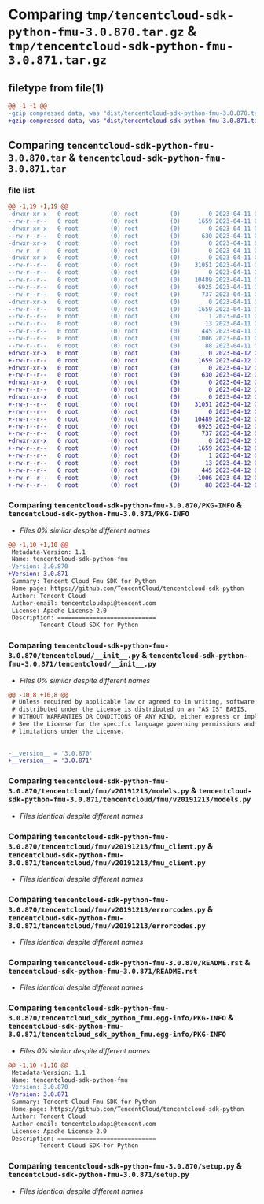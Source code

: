# Comparing `tmp/tencentcloud-sdk-python-fmu-3.0.870.tar.gz` & `tmp/tencentcloud-sdk-python-fmu-3.0.871.tar.gz`

## filetype from file(1)

```diff
@@ -1 +1 @@
-gzip compressed data, was "dist/tencentcloud-sdk-python-fmu-3.0.870.tar", last modified: Tue Apr 11 03:39:02 2023, max compression
+gzip compressed data, was "dist/tencentcloud-sdk-python-fmu-3.0.871.tar", last modified: Wed Apr 12 00:24:55 2023, max compression
```

## Comparing `tencentcloud-sdk-python-fmu-3.0.870.tar` & `tencentcloud-sdk-python-fmu-3.0.871.tar`

### file list

```diff
@@ -1,19 +1,19 @@
-drwxr-xr-x   0 root         (0) root         (0)        0 2023-04-11 03:39:02.000000 tencentcloud-sdk-python-fmu-3.0.870/
--rw-r--r--   0 root         (0) root         (0)     1659 2023-04-11 03:39:02.000000 tencentcloud-sdk-python-fmu-3.0.870/PKG-INFO
-drwxr-xr-x   0 root         (0) root         (0)        0 2023-04-11 03:39:02.000000 tencentcloud-sdk-python-fmu-3.0.870/tencentcloud/
--rw-r--r--   0 root         (0) root         (0)      630 2023-04-11 03:39:02.000000 tencentcloud-sdk-python-fmu-3.0.870/tencentcloud/__init__.py
-drwxr-xr-x   0 root         (0) root         (0)        0 2023-04-11 03:39:02.000000 tencentcloud-sdk-python-fmu-3.0.870/tencentcloud/fmu/
--rw-r--r--   0 root         (0) root         (0)        0 2023-04-11 03:39:02.000000 tencentcloud-sdk-python-fmu-3.0.870/tencentcloud/fmu/__init__.py
-drwxr-xr-x   0 root         (0) root         (0)        0 2023-04-11 03:39:02.000000 tencentcloud-sdk-python-fmu-3.0.870/tencentcloud/fmu/v20191213/
--rw-r--r--   0 root         (0) root         (0)    31051 2023-04-11 03:39:02.000000 tencentcloud-sdk-python-fmu-3.0.870/tencentcloud/fmu/v20191213/models.py
--rw-r--r--   0 root         (0) root         (0)        0 2023-04-11 03:39:02.000000 tencentcloud-sdk-python-fmu-3.0.870/tencentcloud/fmu/v20191213/__init__.py
--rw-r--r--   0 root         (0) root         (0)    10489 2023-04-11 03:39:02.000000 tencentcloud-sdk-python-fmu-3.0.870/tencentcloud/fmu/v20191213/fmu_client.py
--rw-r--r--   0 root         (0) root         (0)     6925 2023-04-11 03:39:02.000000 tencentcloud-sdk-python-fmu-3.0.870/tencentcloud/fmu/v20191213/errorcodes.py
--rw-r--r--   0 root         (0) root         (0)      737 2023-04-11 03:39:02.000000 tencentcloud-sdk-python-fmu-3.0.870/README.rst
-drwxr-xr-x   0 root         (0) root         (0)        0 2023-04-11 03:39:02.000000 tencentcloud-sdk-python-fmu-3.0.870/tencentcloud_sdk_python_fmu.egg-info/
--rw-r--r--   0 root         (0) root         (0)     1659 2023-04-11 03:39:02.000000 tencentcloud-sdk-python-fmu-3.0.870/tencentcloud_sdk_python_fmu.egg-info/PKG-INFO
--rw-r--r--   0 root         (0) root         (0)        1 2023-04-11 03:39:02.000000 tencentcloud-sdk-python-fmu-3.0.870/tencentcloud_sdk_python_fmu.egg-info/dependency_links.txt
--rw-r--r--   0 root         (0) root         (0)       13 2023-04-11 03:39:02.000000 tencentcloud-sdk-python-fmu-3.0.870/tencentcloud_sdk_python_fmu.egg-info/top_level.txt
--rw-r--r--   0 root         (0) root         (0)      445 2023-04-11 03:39:02.000000 tencentcloud-sdk-python-fmu-3.0.870/tencentcloud_sdk_python_fmu.egg-info/SOURCES.txt
--rw-r--r--   0 root         (0) root         (0)     1006 2023-04-11 03:39:02.000000 tencentcloud-sdk-python-fmu-3.0.870/setup.py
--rw-r--r--   0 root         (0) root         (0)       88 2023-04-11 03:39:02.000000 tencentcloud-sdk-python-fmu-3.0.870/setup.cfg
+drwxr-xr-x   0 root         (0) root         (0)        0 2023-04-12 00:24:55.000000 tencentcloud-sdk-python-fmu-3.0.871/
+-rw-r--r--   0 root         (0) root         (0)     1659 2023-04-12 00:24:55.000000 tencentcloud-sdk-python-fmu-3.0.871/PKG-INFO
+drwxr-xr-x   0 root         (0) root         (0)        0 2023-04-12 00:24:55.000000 tencentcloud-sdk-python-fmu-3.0.871/tencentcloud/
+-rw-r--r--   0 root         (0) root         (0)      630 2023-04-12 00:24:55.000000 tencentcloud-sdk-python-fmu-3.0.871/tencentcloud/__init__.py
+drwxr-xr-x   0 root         (0) root         (0)        0 2023-04-12 00:24:55.000000 tencentcloud-sdk-python-fmu-3.0.871/tencentcloud/fmu/
+-rw-r--r--   0 root         (0) root         (0)        0 2023-04-12 00:24:55.000000 tencentcloud-sdk-python-fmu-3.0.871/tencentcloud/fmu/__init__.py
+drwxr-xr-x   0 root         (0) root         (0)        0 2023-04-12 00:24:55.000000 tencentcloud-sdk-python-fmu-3.0.871/tencentcloud/fmu/v20191213/
+-rw-r--r--   0 root         (0) root         (0)    31051 2023-04-12 00:24:55.000000 tencentcloud-sdk-python-fmu-3.0.871/tencentcloud/fmu/v20191213/models.py
+-rw-r--r--   0 root         (0) root         (0)        0 2023-04-12 00:24:55.000000 tencentcloud-sdk-python-fmu-3.0.871/tencentcloud/fmu/v20191213/__init__.py
+-rw-r--r--   0 root         (0) root         (0)    10489 2023-04-12 00:24:55.000000 tencentcloud-sdk-python-fmu-3.0.871/tencentcloud/fmu/v20191213/fmu_client.py
+-rw-r--r--   0 root         (0) root         (0)     6925 2023-04-12 00:24:55.000000 tencentcloud-sdk-python-fmu-3.0.871/tencentcloud/fmu/v20191213/errorcodes.py
+-rw-r--r--   0 root         (0) root         (0)      737 2023-04-12 00:24:55.000000 tencentcloud-sdk-python-fmu-3.0.871/README.rst
+drwxr-xr-x   0 root         (0) root         (0)        0 2023-04-12 00:24:55.000000 tencentcloud-sdk-python-fmu-3.0.871/tencentcloud_sdk_python_fmu.egg-info/
+-rw-r--r--   0 root         (0) root         (0)     1659 2023-04-12 00:24:55.000000 tencentcloud-sdk-python-fmu-3.0.871/tencentcloud_sdk_python_fmu.egg-info/PKG-INFO
+-rw-r--r--   0 root         (0) root         (0)        1 2023-04-12 00:24:55.000000 tencentcloud-sdk-python-fmu-3.0.871/tencentcloud_sdk_python_fmu.egg-info/dependency_links.txt
+-rw-r--r--   0 root         (0) root         (0)       13 2023-04-12 00:24:55.000000 tencentcloud-sdk-python-fmu-3.0.871/tencentcloud_sdk_python_fmu.egg-info/top_level.txt
+-rw-r--r--   0 root         (0) root         (0)      445 2023-04-12 00:24:55.000000 tencentcloud-sdk-python-fmu-3.0.871/tencentcloud_sdk_python_fmu.egg-info/SOURCES.txt
+-rw-r--r--   0 root         (0) root         (0)     1006 2023-04-12 00:24:55.000000 tencentcloud-sdk-python-fmu-3.0.871/setup.py
+-rw-r--r--   0 root         (0) root         (0)       88 2023-04-12 00:24:55.000000 tencentcloud-sdk-python-fmu-3.0.871/setup.cfg
```

### Comparing `tencentcloud-sdk-python-fmu-3.0.870/PKG-INFO` & `tencentcloud-sdk-python-fmu-3.0.871/PKG-INFO`

 * *Files 0% similar despite different names*

```diff
@@ -1,10 +1,10 @@
 Metadata-Version: 1.1
 Name: tencentcloud-sdk-python-fmu
-Version: 3.0.870
+Version: 3.0.871
 Summary: Tencent Cloud Fmu SDK for Python
 Home-page: https://github.com/TencentCloud/tencentcloud-sdk-python
 Author: Tencent Cloud
 Author-email: tencentcloudapi@tencent.com
 License: Apache License 2.0
 Description: ============================
         Tencent Cloud SDK for Python
```

### Comparing `tencentcloud-sdk-python-fmu-3.0.870/tencentcloud/__init__.py` & `tencentcloud-sdk-python-fmu-3.0.871/tencentcloud/__init__.py`

 * *Files 0% similar despite different names*

```diff
@@ -10,8 +10,8 @@
 # Unless required by applicable law or agreed to in writing, software
 # distributed under the License is distributed on an "AS IS" BASIS,
 # WITHOUT WARRANTIES OR CONDITIONS OF ANY KIND, either express or implied.
 # See the License for the specific language governing permissions and
 # limitations under the License.
 
 
-__version__ = '3.0.870'
+__version__ = '3.0.871'
```

### Comparing `tencentcloud-sdk-python-fmu-3.0.870/tencentcloud/fmu/v20191213/models.py` & `tencentcloud-sdk-python-fmu-3.0.871/tencentcloud/fmu/v20191213/models.py`

 * *Files identical despite different names*

### Comparing `tencentcloud-sdk-python-fmu-3.0.870/tencentcloud/fmu/v20191213/fmu_client.py` & `tencentcloud-sdk-python-fmu-3.0.871/tencentcloud/fmu/v20191213/fmu_client.py`

 * *Files identical despite different names*

### Comparing `tencentcloud-sdk-python-fmu-3.0.870/tencentcloud/fmu/v20191213/errorcodes.py` & `tencentcloud-sdk-python-fmu-3.0.871/tencentcloud/fmu/v20191213/errorcodes.py`

 * *Files identical despite different names*

### Comparing `tencentcloud-sdk-python-fmu-3.0.870/README.rst` & `tencentcloud-sdk-python-fmu-3.0.871/README.rst`

 * *Files identical despite different names*

### Comparing `tencentcloud-sdk-python-fmu-3.0.870/tencentcloud_sdk_python_fmu.egg-info/PKG-INFO` & `tencentcloud-sdk-python-fmu-3.0.871/tencentcloud_sdk_python_fmu.egg-info/PKG-INFO`

 * *Files 0% similar despite different names*

```diff
@@ -1,10 +1,10 @@
 Metadata-Version: 1.1
 Name: tencentcloud-sdk-python-fmu
-Version: 3.0.870
+Version: 3.0.871
 Summary: Tencent Cloud Fmu SDK for Python
 Home-page: https://github.com/TencentCloud/tencentcloud-sdk-python
 Author: Tencent Cloud
 Author-email: tencentcloudapi@tencent.com
 License: Apache License 2.0
 Description: ============================
         Tencent Cloud SDK for Python
```

### Comparing `tencentcloud-sdk-python-fmu-3.0.870/setup.py` & `tencentcloud-sdk-python-fmu-3.0.871/setup.py`

 * *Files identical despite different names*

